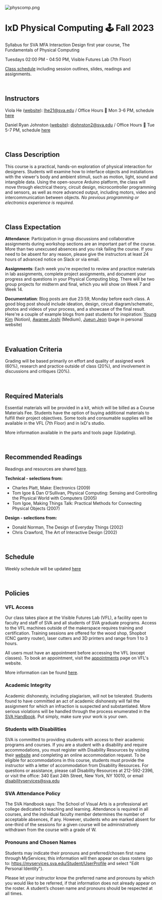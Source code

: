 ![physcomp.png](assets/physcomp-m.png)

# IxD Physical Computing 🕹 Fall 2023

Syllabus for SVA MFA Interaction Design first year course, The Fundamentals of Physical Computing

Tuesdays 02:00 PM - 04:50 PM, Visible Futures Lab (7th Floor)

[Class schedule](schedule.html) including session outlines, slides, readings and assignments.

<br>

## Instructors

Viola He ([website](https://violand.xyz)): [lhe21@sva.edu](mailto:lhe21@sva.edu) / Office Hours 💼 Mon 3-6 PM, schedule [here](https://calendar.google.com/calendar/u/0/appointments/schedules/AcZssZ2PI-C-OXmBKmfU7nEsRUVNNbi5ZSIYSffEe23QCybvxaoRwbYRYcNTlsEyy1ebYM7FkFCRyYDy)

Daniel Ryan Johnston ([website](https://danielryanjohnston.com/fb90db9579e544a29c17db47927a1ed8)): [djohnston2@sva.edu](mailto:djohnston2@sva.edu) / Office Hours 💼 Tue 5-7 PM, schedule [here](https://calendar.app.google/42C4A8LnMEVW6shV7)

<br>

## Class Description

This course is a practical, hands-on exploration of physical interaction for designers. Students will examine how to interface objects and installations with the viewer's body and ambient stimuli, such as motion, light, sound and intangible data. Using the open-source Arduino platform, the class will move through electrical theory, circuit design, microcontroller programming and sensors, as well as more advanced output, including motors, video and intercommunication between objects. _No previous programming or electronics experience is required._

<br>

## Class Expectation

**Attendance**: Participation in group discussions and collaborative assignments during workshop sections are an important part of the course. More than two unexcused absences and you risk failing the course. If you need to be absent for any reason, please give the instructors at least 24 hours of advanced notice on Slack or via email.

**Assignments**: Each week you're expected to review and practice materials in lab assignments, complete project assignments, and document your progress and questions in your Physical Computing blog. There will be two group projects for midterm and final, which you will show on Week 7 and Week 14.

**Documentation**: Blog posts are due 23:59, Monday before each class. A good blog post should include ideation, design, circuit diagram/schematic, photos and videos of your process, and a showcase of the final result. Here're a couple of example blogs from past students for inspiration: [Young Kim](https://tremendous-angora-935.notion.site/Young-s-Blog-17ab8f05f52b422b8f774fd8405fdcc8) (Notion), [Awanee Joshi](https://medium.com/@awaneemjoshi/list/awanees-physical-computing-blog-posts-5a2cc296e9f8) (Medium), [Jueun Jeon](https://www.jueunjeon.design/sva-blog/fall-2022/phys-comp.html) (page in personal website)

<br>

## Evaluation Criteria

Grading will be based primarily on effort and quality of assigned work (60%), research and practice outside of class (20%), and involvement in discussions and critiques (20%).

<br>

## Required Materials

Essential materials will be provided in a kit, which will be billed as a Course Materials Fee. Students have the option of buying additional materials to fulfill their project objectives. Some tools and consumable supplies will be available in the VFL (7th Floor) and in IxD's studio.

More information available in the parts and tools page (Updating).

<br>

## Recommended Readings

Readings and resources are shared [here](https://www.are.na/viola-he/ixd-physical-computing).

**Technical - selections from:**

- Charles Platt, Make: Electronics (2009)
- Tom Igoe & Dan O’Sullivan, Physical Computing: Sensing and Controlling the Physical World with Computers (2005)
- Tom Igoe, Making Things Talk: Practical Methods for Connecting Physical Objects (2007)

**Design - selections from:**

- Donald Norman, The Design of Everyday Things (2002)
- Chris Crawford, The Art of Interactive Design (2002)

<br>

## Schedule

Weekly schedule will be updated [here](schedule.html)

<br>

## Policies

### VFL Access

Our class takes place at the Visible Futures Lab (VFL), a facility open to faculty and staff of SVA and all students of SVA graduate programs. Access to the VFL machines outside of the makerspace requires training and certification. Training sessions are offered for the wood shop, Shopbot (CNC gantry router), laser cutters and 3D printers and range from 1 to 3 hours.

All users must have an appointment before accessing the VFL (except classes). To book an appointment, visit the [appointments](https://www.vfl.sva.edu/appointments) page on VFL's website.

More information can be found [here](https://www.vfl.sva.edu/).

### Academic Integrity

Academic dishonesty, including plagiarism, will not be tolerated. Students found to have committed an act of academic dishonesty will fail the assignment for which an infraction is suspected and substantiated. More serious violations will be handled through the process enumerated in the [SVA Handbook](https://sva.edu/students/life-at-sva/sva-handbook). Put simply, make sure your work is your own.

### Students with Disabilities

SVA is committed to providing students with access to their academic programs and courses. If you are a student with a disability and require accommodations, you must register with Disability Resources by visiting their [website](https://sva.edu/disabilityresources) and completing an online accommodation request. To be eligible for accommodations in this course, students must provide the instructor with a letter of accommodation from Disability Resources. For questions or assistance, please call Disability Resources at 212-592-2396, or visit the office: 340 East 24th Street, New York, NY 10010, or email [disabilityservices@sva.edu](mailto:disabilityservices@sva.edu)

### SVA Attendance Policy

The SVA Handbook says: The School of Visual Arts is a professional art college dedicated to teaching and learning. Attendance is required in all courses, and the individual faculty member determines the number of acceptable absences, if any. However, students who are marked absent for one-third of the sessions for a given course will be administratively withdrawn from the course with a grade of W.

### Pronouns and Chosen Names

Students may indicate their pronouns and preferred/chosen first name through MyServices; this information will then appear on class rosters (go to: https://myservices.sva.edu/Student/UserProfile and select "Edit Personal Identity").

Please let your instructor know the preferred name and pronouns by which you would like to be referred, if that information does not already appear on the roster. A student’s chosen name and pronouns should be respected at all times.
